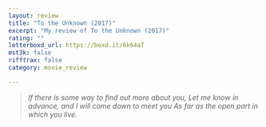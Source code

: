 ```yaml
---
layout: review
title: "To the Unknown (2017)"
excerpt: "My review of To the Unknown (2017)"
rating: ""
letterboxd_url: https://boxd.it/6k64aT
mst3k: false
rifftrax: false
category: movie_review

---
```


<blockquote>
<i>If there is some way to find out more about you,</i>
<i>Let me know in advance, and I will come down to meet you</i>
<i>As far as the open part in which you live.</i></blockquote>